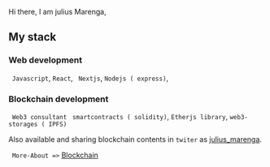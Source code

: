   Hi there, I am julius Marenga,
  
  ## My stack
  
  ### Web development
  ` Javascript`,  `React`, ` Nextjs`, 
  `Nodejs ( express)`, 
  ### Blockchain development
 ` Web3 consultant`	 ` smartcontracts ( solidity)`, `Etherjs library`, `web3-storages ( IPFS)`
	
  Also  available and sharing blockchain contents in `twiter` as [julius_marenga](https://twitter.com/julius_marenga).
   
 
 ```  More-About => ``` [Blockchain](https://github.com/ABC-BOOKEE)

 
 
 
